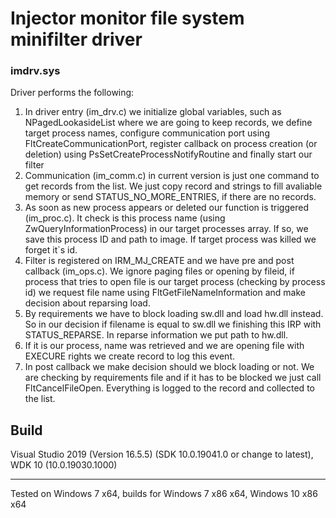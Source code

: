 # Injector monitor file system minifilter driver

### imdrv.sys

Driver performs the following:
1. In driver entry (im_drv.c) we initialize global variables, such as NPagedLookasideList where we are going to keep records, we define target process names, configure communication port using FltCreateCommunicationPort, register callback on process creation (or deletion) using PsSetCreateProcessNotifyRoutine and finally start our filter
2. Communication (im_comm.c) in current version is just one command to get records from the list. We just copy record and strings to fill avaliable memory or send STATUS_NO_MORE_ENTRIES, if there are no records.
3. As soon as new process appears or deleted our function is triggered (im_proc.c). It check is this process name (using ZwQueryInformationProcess) in our target processes array. If so, we save this process ID and path to image. If target process was killed we forget it`s id.
4. Filter is registered on IRM_MJ_CREATE and we have pre and post callback (im_ops.c). We ignore paging files or opening by fileid, if process that tries to open file is our target process (checking by process id) we request file name using FltGetFileNameInformation and make decision about reparsing load.
5. By requirements we have to block loading sw.dll and load hw.dll instead. So in our decision if filename is equal to sw.dll we finishing this IRP with STATUS_REPARSE. In reparse information we put path to hw.dll.
6. If it is our process, name was retrieved and we are opening file with EXECURE rights we create record to log this event.
7. In post callback we make decision should we block loading or not. We are checking by requirements file and if it has to be blocked we just call FltCancelFileOpen. Everything is logged to the record and collected to the list.

## Build

Visual Studio 2019 (Version 16.5.5) (SDK 10.0.19041.0 or change to latest), WDK 10 (10.0.19030.1000)

---------------------------------------
Tested on Windows 7 x64, builds for Windows 7 x86 x64, Windows 10 x86 x64